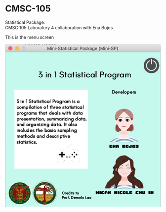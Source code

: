 # CMSC-105
Statistical Package. <br/>
CMSC 105 Laboratory 4 collaboration with Ena Bojos <br/>

This is the menu screen <br/>

![Menu](https://github.com/micahnut/CMSC-105/blob/master/menu.png)
